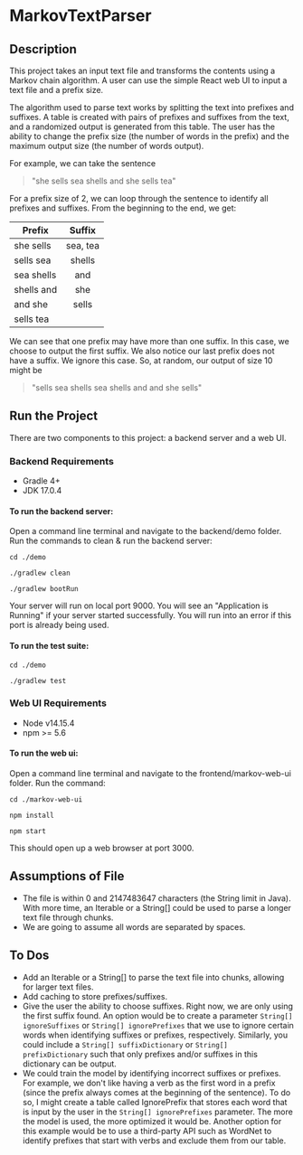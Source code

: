 # MarkovTextParser

## Description

This project takes an input text file and transforms the contents using a Markov chain algorithm. A user can use the simple React web UI to input a text file and a prefix size.

The algorithm used to parse text works by splitting the text into prefixes and suffixes. A table is created with pairs of prefixes and suffixes from the text, and a randomized output is generated from this table. The user has the ability to change the prefix size (the number of words in the prefix) and the maximum output size (the number of words output).

For example, we can take the sentence 

> "she sells sea shells and she sells tea"

For a prefix size of 2, we can loop through the sentence to identify all prefixes and suffixes. From the beginning to the end, we get:

| Prefix        | Suffix         
| ------------- |:-------------:| 
| she sells     | sea, tea      |
| sells sea     | shells        |
| sea shells    | and           |
| shells and    | she           |
| and she       |  sells        |
| sells tea     |               |

We can see that one prefix may have more than one suffix. In this case, we choose to output the first suffix. We also notice our last prefix does not have a suffix. We ignore this case.
So, at random, our output of size 10 might be 

> "sells sea shells sea shells and and she sells"

## Run the Project

There are two components to this project: a backend server and a web UI.

### Backend Requirements
- Gradle 4+
- JDK 17.0.4

#### To run the backend server:
Open a command line terminal and navigate to the backend/demo folder. Run the commands to clean & run the backend server: 

  `cd ./demo`

  `./gradlew clean`

  `./gradlew bootRun`

Your server will run on local port 9000. You will see an "Application is Running" if your server started successfully.
You will run into an error if this port is already being used.

#### To run the test suite:
 `cd ./demo`
 
 `./gradlew test`

### Web UI Requirements
- Node v14.15.4
- npm >= 5.6

#### To run the web ui:

Open a command line terminal and navigate to the frontend/markov-web-ui folder. Run the command:

  `cd ./markov-web-ui`

  `npm install`

  `npm start`

This should open up a web browser at port 3000. 

## Assumptions of File
- The file is within 0 and 2147483647 characters (the String limit in Java). With more time, an Iterable<String> or a String[] could be used to parse a longer text file through chunks.
- We are going to assume all words are separated by spaces.

## To Dos
- Add an Iterable<String> or a String[] to parse the text file into chunks, allowing for larger text files.
- Add caching to store prefixes/suffixes.
- Give the user the ability to choose suffixes. Right now, we are only using the first suffix found. An option would be to create a parameter `String[] ignoreSuffixes` or `String[] ignorePrefixes` that we use to ignore certain words when identifying suffixes or prefixes, respectively. Similarly, you could include a `String[] suffixDictionary` or `String[] prefixDictionary` such that only prefixes and/or suffixes in this dictionary can be output.
- We could train the model by identifying incorrect suffixes or prefixes. For example, we don't like having a verb as the first word in a prefix (since the prefix always comes at the beginning of the sentence). To do so, I might create a table called IgnorePrefix that stores each word that is input by the user in the `String[] ignorePrefixes` parameter. The more the model is used, the more optimized it would be. Another option for this example would be to use a third-party API such as WordNet to identify prefixes that start with verbs and exclude them from our table.
